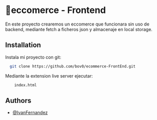 # 🏪eccomerce - Frontend

En este proyecto crearemos un eccomerce que funcionara sin uso de backend, mediante fetch a ficheros json y almacenaje en local storage.
## Installation

Instala mi proyecto con git:

```bash
  git clone https://github.com/bov0/ecommerce-FrontEnd.git
```

Mediante la extension live server ejecutar:
```bash
    index.html
```
## Authors

- [@IvanFernandez](https://www.github.com/bov0)
